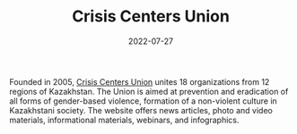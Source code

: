 ﻿---
title: "Crisis Centers Union"
linkTitle: "Crisis Centers Union"
contributor: ["Aizada Arystanbek"]
date: 2022-07-27
countries: ["Kazakhstan"]
category: ["Local NGO"]
tags: ["gender NGO", "gender based violence", "crisis center"]
date_start: [2005]
date_end: []
data_type: ["qualitative", "narratives", "discourse", "news", "visual"] 
language: ["Russian", "Kazakh"]
description: 
  Crisis Centers Union unites 18 organizations from 12 regions of Kazakhstan.
---

Founded in 2005, [Crisis Centers Union](https://www.telefon150.kz/) unites 18 organizations from 12 regions of Kazakhstan. The Union is aimed at prevention and eradication of all forms of gender-based violence, formation of a non-violent culture in Kazakhstani society. The website offers news articles, photo and video materials, informational materials, webinars, and infographics. 
